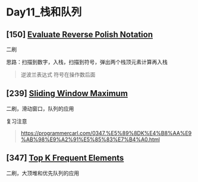 # Day11_栈和队列

## \[150] [Evaluate Reverse Polish Notation](https://leetcode.com/problems/evaluate-reverse-polish-notation/description/)

二刷

思路：扫描到数字，入栈，扫描到符号，弹出两个栈顶元素计算再入栈

> 逆波兰表达式 符号在操作数后面



## \[239] [Sliding Window Maximum](https://leetcode.com/problems/sliding-window-maximum/description/)

二刷，滑动窗口，队列的应用

复习注意

> https://programmercarl.com/0347.%E5%89%8DK%E4%B8%AA%E9%AB%98%E9%A2%91%E5%85%83%E7%B4%A0.html



## \[347] [Top K Frequent Elements](https://leetcode.com/problems/top-k-frequent-elements/description/)

二刷，大顶堆和优先队列的应用